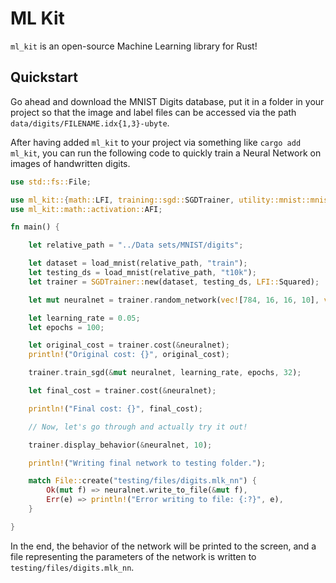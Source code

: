 # ML Kit

`ml_kit` is an open-source Machine Learning library for Rust! 

## Quickstart 

Go ahead and download the MNIST Digits database, put it in a folder in your project
so that the image and label files can be accessed via the path `data/digits/FILENAME.idx{1,3}-ubyte`.

After having added `ml_kit` to your project via something like `cargo add ml_kit`,
you can run the following code to quickly train a Neural Network on 
images of handwritten digits.

```rust
use std::fs::File;

use ml_kit::{math::LFI, training::sgd::SGDTrainer, utility::mnist::mnist_utility::load_mnist};
use ml_kit::math::activation::AFI;

fn main() {

    let relative_path = "../Data sets/MNIST/digits";

    let dataset = load_mnist(relative_path, "train");
    let testing_ds = load_mnist(relative_path, "t10k");
    let trainer = SGDTrainer::new(dataset, testing_ds, LFI::Squared);

    let mut neuralnet = trainer.random_network(vec![784, 16, 16, 10], vec![AFI::Sigmoid, AFI::Sigmoid, AFI::Sigmoid]);

    let learning_rate = 0.05;
    let epochs = 100;

    let original_cost = trainer.cost(&neuralnet);
    println!("Original cost: {}", original_cost);

    trainer.train_sgd(&mut neuralnet, learning_rate, epochs, 32);

    let final_cost = trainer.cost(&neuralnet);

    println!("Final cost: {}", final_cost);

    // Now, let's go through and actually try it out!

    trainer.display_behavior(&neuralnet, 10);

    println!("Writing final network to testing folder.");

    match File::create("testing/files/digits.mlk_nn") {
        Ok(mut f) => neuralnet.write_to_file(&mut f),
        Err(e) => println!("Error writing to file: {:?}", e),
    }

}
```

In the end, the behavior of the network will be printed to the screen, and a 
file representing the parameters of the network is written to
`testing/files/digits.mlk_nn`.
